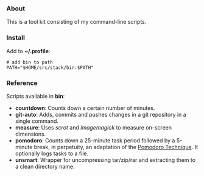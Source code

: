 ### About

This is a tool kit consisting of my command-line scripts.

### Install

Add to **~/.profile**:

    # add bin to path
    PATH="$HOME/src/stack/bin:$PATH"

### Reference

Scripts available in **bin**:

* **countdown**: Counts down a certain number of minutes.
* **git-auto**: Adds, commits and pushes changes in a git repository in a single command.
* **measure**: Uses *scrot* and *imagemagick* to measure on-screen dimensions.
* **pomodoro**: Counts down a 25-minute task period followed by a 5-minute break, in perpetuity, an adaptation of the [Pomodoro Technique](http://en.wikipedia.org/wiki/Pomodoro_Technique). It optionally logs tasks to a file.
* **unsmart**: Wrapper for uncompressing tar/zip/rar and extracting them to a clean directory name.
